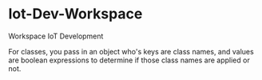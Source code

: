 # Iot-Dev-Workspace
Workspace IoT Development

For classes, you pass in an object who's keys are class names, and values are boolean expressions to determine if those class names are applied or not.
